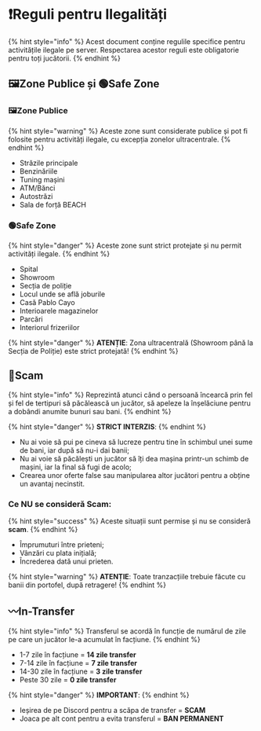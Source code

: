 # ❗Reguli pentru Ilegalități

{% hint style="info" %}
Acest document conține regulile specifice pentru activitățile ilegale pe server. Respectarea acestor reguli este obligatorie pentru toți jucătorii.
{% endhint %}

## 🖼️Zone Publice și 🟢Safe Zone

### 🖼️Zone Publice
{% hint style="warning" %}
Aceste zone sunt considerate publice și pot fi folosite pentru activități ilegale, cu excepția zonelor ultracentrale.
{% endhint %}

- Străzile principale
- Benzinăriile
- Tuning mașini
- ATM/Bănci
- Autostrăzi
- Sala de forță BEACH

### 🟢Safe Zone
{% hint style="danger" %}
Aceste zone sunt strict protejate și nu permit activități ilegale.
{% endhint %}

- Spital
- Showroom
- Secția de poliție
- Locul unde se află joburile
- Casă Pablo Cayo
- Interioarele magazinelor
- Parcări
- Interiorul frizeriilor

{% hint style="danger" %}
**ATENȚIE**: Zona ultracentrală (Showroom până la Secția de Poliție) este strict protejată!
{% endhint %}

## 🔴Scam
{% hint style="info" %}
Reprezintă atunci când o persoană încearcă prin fel și fel de tertipuri să păcălească un jucător, să apeleze la înșelăciune pentru a dobândi anumite bunuri sau bani.
{% endhint %}

{% hint style="danger" %}
**STRICT INTERZIS**: 
{% endhint %}

- Nu ai voie să pui pe cineva să lucreze pentru tine în schimbul unei sume de bani, iar după să nu-i dai banii;
- Nu ai voie să păcălești un jucător să îți dea mașina printr-un schimb de mașini, iar la final să fugi de acolo;
- Crearea unor oferte false sau manipularea altor jucători pentru a obține un avantaj necinstit. 

### Ce NU se consideră Scam:
{% hint style="success" %}
Aceste situații sunt permise și nu se consideră **scam**.
{% endhint %}

- Împrumuturi între prieteni;
- Vânzări cu plata inițială;
- Încrederea dată unui prieten.

{% hint style="warning" %}
**ATENȚIE**: Toate tranzacțiile trebuie făcute cu banii din portofel, după retragere!
{% endhint %}

## 〰️In-Transfer
{% hint style="info" %}
Transferul se acordă în funcție de numărul de zile pe care un jucător le-a acumulat în facțiune.
{% endhint %}

- 1-7 zile în facțiune = **14 zile transfer**
- 7-14 zile în facțiune = **7 zile transfer**
- 14-30 zile în facțiune = **3 zile transfer**
- Peste 30 zile = **0 zile transfer**

{% hint style="danger" %}
**IMPORTANT**: 
{% endhint %}

- Ieșirea de pe Discord pentru a scăpa de transfer = **SCAM**
- Joaca pe alt cont pentru a evita transferul = **BAN PERMANENT**